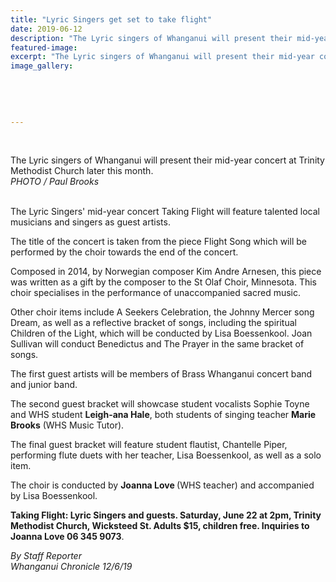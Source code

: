 ```yaml
---
title: "Lyric Singers get set to take flight"
date: 2019-06-12
description: "The Lyric singers of Whanganui will present their mid-year concert later this month, with guest vocalist Leigh-ana Hale..."
featured-image: 
excerpt: "The Lyric singers of Whanganui will present their mid-year concert at Trinity Methodist Church later this month."
image_gallery:
    
    
    
    
    
---
```


<p>&nbsp;<br /><img src="https://external-syd2-1.xx.fbcdn.net/safe_image.php?d=AQB6FlZkShOFXSv_&amp;w=540&amp;h=282&amp;url=https%3A%2F%2Fwww.nzherald.co.nz%2Fresizer%2FlNmNwPTNF9wamHIhFXIrBYJPBd8%3D%2F1200x0%2Fsmart%2Ffilters%3Aquality%2870%29%2Farc-anglerfish-syd-prod-nzme.s3.amazonaws.com%2Fpublic%2F4TDS4R3ISBBX5AUNUSH6OZDV24.jpg&amp;cfs=1&amp;upscale=1&amp;fallback=news_d_placeholder_publisher&amp;_nc_eui2=AeFXzN3vkwNaau6e34L2gnb64I89hV6XcwIp7XK3tUS0GytubDPtzRoQpXQQV2jogQMrDlw9CDVCMqTg7YDgvbW2O7sAGVr8boiP31po5VA21A&amp;_nc_hash=AQBuGUfElMxLKyef" alt="" /></p>
<p><span>The Lyric singers of Whanganui will present their mid-year concert at Trinity Methodist Church later this month. <br /><em>PHOTO / Paul Brooks</em></span></p>
<p><br />The Lyric Singers' mid-year concert Taking Flight will feature talented local musicians and singers as guest artists.</p>
<p>The title of the concert is taken from the piece Flight Song which will be performed by the choir towards the end of the concert.</p>
<p>Composed in 2014, by Norwegian composer Kim Andre Arnesen, this piece was written as a gift by the composer to the St Olaf Choir, Minnesota. This choir specialises in the performance of unaccompanied sacred music.</p>
<p>Other choir items include A Seekers Celebration, the Johnny Mercer song Dream, as well as a reflective bracket of songs, including the spiritual Children of the Light, which will be conducted by Lisa Boessenkool. Joan Sullivan will conduct Benedictus and The Prayer in the same bracket of songs.</p>
<p>The first guest artists will be members of Brass Whanganui concert band and junior band.</p>
<p>The second guest bracket will showcase student vocalists Sophie Toyne and WHS student&nbsp;<strong>Leigh-ana Hale</strong>, both students of singing teacher <strong>Marie Brooks</strong> (WHS Music Tutor).</p>
<p>The final guest bracket will feature student flautist, Chantelle Piper, performing flute duets with her teacher, Lisa Boessenkool, as well as a solo item.</p>
<p>The choir is conducted by <strong>Joanna Love </strong>(WHS teacher)&nbsp;and accompanied by Lisa Boessenkool.</p>
<p><strong>Taking Flight: Lyric Singers and guests. Saturday, June 22 at 2pm, Trinity Methodist Church, Wicksteed St. Adults $15, children free. Inquiries to Joanna Love 06 345 9073</strong>.</p>
<p><span><em>By Staff Reporter<br />Whanganui Chronicle 12/6/19</em></span></p>

